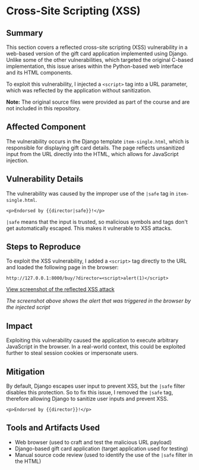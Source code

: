 # Cross-Site Scripting (XSS)

## Summary
This section covers a reflected cross-site scripting (XSS) vulnerability in a web-based version of the gift card application implemented using Django. Unlike some of the other vulnerabilities, which targeted the original C-based implementation, this issue arises within the Python-based web interface and its HTML components.

To exploit this vulnerability, I injected a `<script>` tag into a URL parameter, which was reflected by the application without sanitization.

**Note:** The original source files were provided as part of the course and are not included in this repository.

## Affected Component
The vulnerability occurs in the Django template `item-single.html`, which is responsible for displaying gift card details. The page reflects unsanitized input from the URL directly into the HTML, which allows for JavaScript injection.

## Vulnerability Details
The vulnerability was caused by the improper use of the `|safe` tag in `item-single.html`.
```
<p>Endorsed by {{director|safe}}!</p>
```
`|safe` means that the input is trusted, so malicious symbols and tags don't get automatically escaped. This makes it vulnerable to XSS attacks.

## Steps to Reproduce
To exploit the XSS vulnerability, I added a `<script>` tag directly to the URL and loaded the following page in the browser:
```
http://127.0.0.1:8000/buy/?director=<script>alert(1)</script>
```

[View screenshot of the reflected XSS attack](reflected-xss.png)

*The screenshot above shows the alert that was triggered in the browser by the injected script*

## Impact
Exploiting this vulnerability caused the application to execute arbitrary JavaScript in the browser. In a real-world context, this could be exploited further to steal session cookies or impersonate users.

## Mitigation
By default, Django escapes user input to prevent XSS, but the `|safe` filter disables this protection. So to fix this issue, I removed the `|safe` tag, therefore allowing Django to sanitize user inputs and prevent XSS.
```
<p>Endorsed by {{director}}!</p>
```

## Tools and Artifacts Used
- Web browser (used to craft and test the malicious URL payload)
- Django-based gift card application (target application used for testing)
- Manual source code review (used to identify the use of the `|safe` filter in the HTML)
